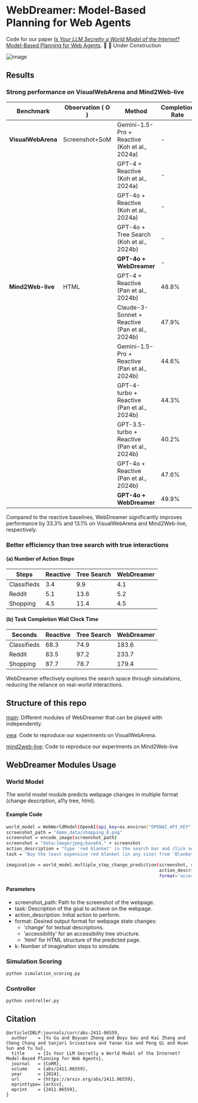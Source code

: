 # WebDreamer: Model-Based Planning for Web Agents
Code for our paper [*Is Your LLM Secretly a World Model of the Internet*? Model-Based Planning for Web Agents](https://arxiv.org/abs/2411.06559v1). :construction: :construction: Under Construction

![image](https://github.com/user-attachments/assets/a1189fee-ff43-45fc-a818-3dc6befb6ad2)


## Results
### Strong performance on VisualWebArena and Mind2Web-live
| Benchmark        | Observation \( O \) | Method                                 | Completion Rate | Success Rate       |
|------------------|----------------------|----------------------------------------|-----------------|--------------------|
| **VisualWebArena** | Screenshot+SoM      | Gemini-1.5-Pro + Reactive (Koh et al., 2024a) | -               | 12.0%             |
|                  |                      | GPT-4 + Reactive (Koh et al., 2024a)   | -               | 16.4%             |
|                  |                      | GPT-4o + Reactive (Koh et al., 2024a)  | -               | 17.7% †           |
|                  |                      | GPT-4o + Tree Search (Koh et al., 2024b) | -             | 26.4%             |
|                  |                      | **GPT-4o + WebDreamer**                   | -               | 23.6% (↑33.3%)    |
| **Mind2Web-live**| HTML                | GPT-4 + Reactive (Pan et al., 2024b)  | 48.8%           | 23.1%             |
|                  |                      | Claude-3-Sonnet + Reactive (Pan et al., 2024b) | 47.9%      | 22.1%             |
|                  |                      | Gemini-1.5-Pro + Reactive (Pan et al., 2024b) | 44.6%      | 22.3%             |
|                  |                      | GPT-4-turbo + Reactive (Pan et al., 2024b) | 44.3%         | 21.1%             |
|                  |                      | GPT-3.5-turbo + Reactive (Pan et al., 2024b) | 40.2%         | 16.5%             |
|                  |                      | GPT-4o + Reactive (Pan et al., 2024b)  | 47.6%           | 22.1%             |
|                  |                      | **GPT-4o + WebDreamer**                   | 49.9%           | 25.0% (↑13.1%)    |

Compared to the reactive baselines, WebDreamer significantly improves performance by 33.3% and 13.1% on VisualWebArena and Mind2Web-live, respectively.

### Better efficiency than tree search with true interactions
#### (a) Number of Action Steps

| Steps       | Reactive | Tree Search | WebDreamer |
|-------------|----------|-------------|------------|
| Classifieds | 3.4      | 9.9         | 4.1        |
| Reddit      | 5.1      | 13.6        | 5.2        |
| Shopping    | 4.5      | 11.4        | 4.5        |

#### (b) Task Completion Wall Clock Time

| Seconds     | Reactive | Tree Search | WebDreamer |
|-------------|----------|-------------|------------|
| Classifieds | 68.3     | 74.9        | 183.6      |
| Reddit      | 83.5     | 97.2        | 233.7      |
| Shopping    | 87.7     | 78.7        | 179.4      |

WebDreamer effectively explores the search space through simulations, reducing the reliance on real-world interactions.


## Structure of this repo
[main](https://github.com/OSU-NLP-Group/WebDreamer): Different modules of WebDreamer that can be played with independently.

[vwa](https://github.com/OSU-NLP-Group/WebDreamer/tree/vwa): Code to reproduce our experiments on VisualWebArena.

[mind2web-live](https://github.com/OSU-NLP-Group/WebDreamer/tree/mind2web-live): Code to reproduce our experiments on Mind2Web-live

## WebDreamer Modules Usage

### World Model
The world model module predicts webpage changes in multiple format (change description, a11y tree, html). 

#### Example Code
```bash
world_model = WebWorldModel(OpenAI(api_key=os.environ["OPENAI_API_KEY"]))
screenshot_path = "demo_data/shopping_0.png"
screenshot = encode_image(screenshot_path)
screenshot = "data:image/jpeg;base64," + screenshot
action_description = "type 'red blanket' in the search bar and click search"
task = "Buy the least expensive red blanket (in any size) from 'Blankets & Throws' category."

imagination = world_model.multiple_step_change_prediction(screenshot, screenshot_path, task,
                                                          action_description,
                                                          format='accessibility', k=3)
```

#### Parameters
* screenshot_path: Path to the screenshot of the webpage.
* task: Description of the goal to achieve on the webpage.
* action_description: Initial action to perform.
* format: Desired output format for webpage state changes:
  * 'change' for textual descriptions.
  * 'accessibility' for an accessibility tree structure.
  * 'html' for HTML structure of the predicted page.
* k: Number of imagination steps to simulate.
### Simulation Scoring

```bash
python simulation_scoring.py
```

### Controller

```bash
python controller.py
```


## Citation
```
@article{DBLP:journals/corr/abs-2411-06559,
  author    = {Yu Gu and Boyuan Zheng and Boyu Gou and Kai Zhang and Cheng Chang and Sanjari Srivastava and Yanan Xie and Peng Qi and Huan Sun and Yu Su},
  title     = {Is Your LLM Secretly a World Model of the Internet? Model-Based Planning for Web Agents},
  journal   = {CoRR},
  volume    = {abs/2411.06559},
  year      = {2024},
  url       = {https://arxiv.org/abs/2411.06559},
  eprinttype= {arXiv},
  eprint    = {2411.06559},
}
```
